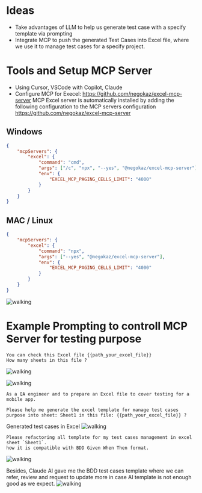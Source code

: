# Ideas
- Take advantages of LLM to help us generate test case with a specify template via prompting
- Integrate MCP to push the generated Test Cases into Excel file, where we use it to manage test cases for a specify project.

# Tools and Setup MCP Server
- Using Cursor, VSCode with Copilot, Claude
- Configure MCP for Execel: https://github.com/negokaz/excel-mcp-server
MCP Excel server is automatically installed by adding the following configuration to the MCP servers configuration
https://github.com/negokaz/excel-mcp-server

## Windows
```json
{
    "mcpServers": {
        "excel": {
            "command": "cmd",
            "args": ["/c", "npx", "--yes", "@negokaz/excel-mcp-server"],
            "env": {
                "EXCEL_MCP_PAGING_CELLS_LIMIT": "4000"
            }
        }
    }
}
```

## MAC / Linux
```json
{
    "mcpServers": {
        "excel": {
            "command": "npx",
            "args": ["--yes", "@negokaz/excel-mcp-server"],
            "env": {
                "EXCEL_MCP_PAGING_CELLS_LIMIT": "4000"
            }
        }
    }
}
```

![walking](https://josdoaitran.github.io/assets/images/ai-for-testing/mcp-test-cases/claude-desktop-mcp-excel.png)


# Example Prompting to controll MCP Server for testing purpose

```
You can check this Excel file {{path_your_excel_file}}
How many sheets in this file ?
```
![walking](https://josdoaitran.github.io/assets/images/ai-for-testing/mcp-test-cases/mcp-excel-read-file.png)

![walking](https://josdoaitran.github.io/assets/images/ai-for-testing/mcp-test-cases/mcp-excel-count-sheet.png)

```
As a QA engineer and to prepare an Excel file to cover testing for a mobile app.

Please help me generate the excel template for manage test cases purpose into sheet: Sheet1 in this file: {{path_your_excel_file}} ?
```

Generated test cases in Excel
![walking](https://josdoaitran.github.io/assets/images/ai-for-testing/mcp-test-cases/generated-testcase-excel.png)

```
Please refactoring all template for my test cases management in excel sheet `Sheet1`.
how it is compatible with BDD Given When Then format.
```

![walking](https://josdoaitran.github.io/assets/images/ai-for-testing/mcp-test-cases/mcp-excel-refactor-to-bdd.png)

Besides, Claude AI gave me the BDD test cases template where we can refer, review and request to update more in case AI template is not enough good as we expect.
![walking](https://josdoaitran.github.io/assets/images/ai-for-testing/mcp-test-cases/ai-claude-mcp-bdd-testcase-template.png)